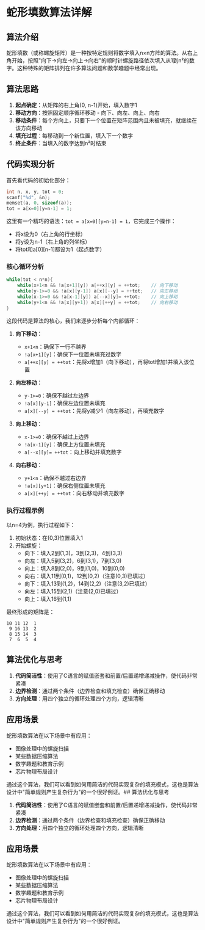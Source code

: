 # 蛇形填数算法详解

## 算法介绍

蛇形填数（或称螺旋矩阵）是一种按特定规则将数字填入n×n方阵的算法。从右上角开始，按照"向下→向左→向上→向右"的顺时针螺旋路径依次填入从1到n²的数字。这种特殊的矩阵排列在许多算法问题和数学趣题中经常出现。

## 算法思路

1. **起点确定**：从矩阵的右上角(0, n-1)开始，填入数字1
2. **移动方向**：按照固定顺序循环移动 - 向下、向左、向上、向右
3. **移动条件**：每个方向上，只要下一个位置在矩阵范围内且未被填充，就继续在该方向移动
4. **填充过程**：每移动到一个新位置，填入下一个数字
5. **终止条件**：当填入的数字达到n²时结束

## 代码实现分析

首先看代码的初始化部分：

```c
int n, x, y, tot = 0;
scanf("%d", &n);
memset(a, 0, sizeof(a));
tot = a[x=0][y=n-1] = 1;
```

这里有一个精巧的语法：`tot = a[x=0][y=n-1] = 1`，它完成三个操作：
- 将x设为0（右上角的行坐标）
- 将y设为n-1（右上角的列坐标）
- 将tot和a[0][n-1]都设为1（起点数字）

### 核心循环分析

```c
while(tot < n*n){
    while(x+1<n && !a[x+1][y]) a[++x][y] = ++tot;    // 向下移动
    while(y-1>=0 && !a[x][y-1]) a[x][--y] = ++tot;   // 向左移动
    while(x-1>=0 && !a[x-1][y]) a[--x][y]= ++tot;    // 向上移动
    while(y+1<n && !a[x][y+1]) a[x][++y] = ++tot;    // 向右移动
}
```

这段代码是算法的核心，我们来逐步分析每个内部循环：

1. **向下移动**：
   - `x+1<n`：确保下一行不越界
   - `!a[x+1][y]`：确保下一位置未填充过数字
   - `a[++x][y] = ++tot`：先将x增加1（向下移动），再将tot增加1并填入该位置

2. **向左移动**：
   - `y-1>=0`：确保不越过左边界
   - `!a[x][y-1]`：确保左边位置未填充
   - `a[x][--y] = ++tot`：先将y减少1（向左移动），再填充数字

3. **向上移动**：
   - `x-1>=0`：确保不越过上边界
   - `!a[x-1][y]`：确保上方位置未填充
   - `a[--x][y]= ++tot`：向上移动并填充数字

4. **向右移动**：
   - `y+1<n`：确保不越过右边界
   - `!a[x][y+1]`：确保右侧位置未填充
   - `a[x][++y] = ++tot`：向右移动并填充数字

### 执行过程示例

以n=4为例，执行过程如下：

1. 初始状态：在(0,3)位置填入1
2. 开始螺旋：
   - 向下：填入2到(1,3)，3到(2,3)，4到(3,3)
   - 向左：填入5到(3,2)，6到(3,1)，7到(3,0)
   - 向上：填入8到(2,0)，9到(1,0)，10到(0,0)
   - 向右：填入11到(0,1)，12到(0,2)（注意(0,3)已填过）
   - 向下：填入13到(1,2)，14到(2,2)（注意(3,2)已填过）
   - 向左：填入15到(2,1)（注意(2,0)已填过）
   - 向上：填入16到(1,1)

最终形成的矩阵是：
```
10 11 12  1
 9 16 13  2
 8 15 14  3
 7  6  5  4
```

## 算法优化与思考

1. **代码简洁性**：使用了C语言的赋值嵌套和前置/后置递增递减操作，使代码非常紧凑
2. **边界检测**：通过两个条件（边界检查和填充检查）确保正确移动
3. **方向处理**：用四个独立的循环处理四个方向，逻辑清晰

## 应用场景

蛇形填数算法在以下场景中有应用：
- 图像处理中的螺旋扫描
- 某些数据压缩算法
- 数学趣题和教育示例
- 芯片物理布局设计

通过这个算法，我们可以看到如何用简洁的代码实现复杂的填充模式，这也是算法设计中"简单规则产生复杂行为"的一个很好例证。## 算法优化与思考

1. **代码简洁性**：使用了C语言的赋值嵌套和前置/后置递增递减操作，使代码非常紧凑
2. **边界检测**：通过两个条件（边界检查和填充检查）确保正确移动
3. **方向处理**：用四个独立的循环处理四个方向，逻辑清晰

## 应用场景

蛇形填数算法在以下场景中有应用：
- 图像处理中的螺旋扫描
- 某些数据压缩算法
- 数学趣题和教育示例
- 芯片物理布局设计

通过这个算法，我们可以看到如何用简洁的代码实现复杂的填充模式，这也是算法设计中"简单规则产生复杂行为"的一个很好例证。
